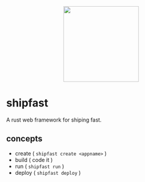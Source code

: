 
<div style="width:100%;display:flex;justify-content:center;"><img style="width:200px;height:200px;" src="https://github.com/user-attachments/assets/d6cdd9f9-eb46-49cb-863c-15fc4ba6c688" /></div> 

# shipfast
A rust web framework for shiping fast.

## concepts
- create ( ```shipfast create <appname>``` )
- build ( code it )
- run ( ```shipfast run``` )
- deploy ( ```shipfast deploy``` )
